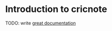 # Introduction to cricnote

TODO: write [great documentation](http://jacobian.org/writing/what-to-write/)
